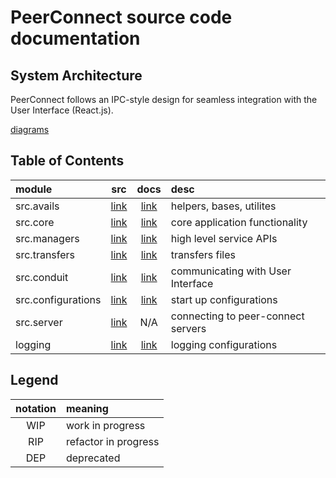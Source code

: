 # PeerConnect source code documentation

## System Architecture

PeerConnect follows an IPC-style design for seamless integration with the User Interface (React.js).

[diagrams](<https://excalidraw.com/?#json=JwupHwQ7QuQyK1BEYFhdl,528_biXX7getTXAvT763uw>)

## Table of Contents

| module             |                 src                 |                  docs                  | desc                              |
|:-------------------|:-----------------------------------:|:--------------------------------------:|:----------------------------------|
| src.avails         |         [link](/src/avails)         |      [link](/docs/core/README.md)      | helpers, bases, utilites          |
| src.core           |          [link](/src/core)          |      [link](/docs/core/README.md)      | core application functionality    |
| src.managers       |        [link](/src/managers)        |    [link](/docs/managers/README.md)    | high level service APIs           |
| src.transfers      |       [link](/src/transfers)        |    [link](/docs/transfer/README.md)    | transfers files                   |
| src.conduit        |        [link](/src/conduit)         |    [link](/docs/conduit/README.md)     | communicating with User Interface |
| src.configurations |     [link](/src/configurations)     | [link](/docs/configurations/README.md) | start up configurations           |
| src.server         |         [link](/src/server)         |                  N/A                   | connecting to peer-connect servers|
| logging            | [link](/src/managers/logmanager.py) |    [link](/docs/logging/README.md)     | logging configurations            |

## Legend

| notation | meaning              |
|:--------:|:---------------------|
|   WIP    | work in progress     |
|   RIP    | refactor in progress |
|   DEP    | deprecated           |
